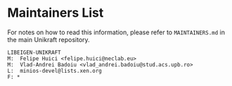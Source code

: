 Maintainers List
================

For notes on how to read this information, please refer to `MAINTAINERS.md` in
the main Unikraft repository.

	LIBEIGEN-UNIKRAFT
	M:	Felipe Huici <felipe.huici@neclab.eu>
	M:	Vlad-Andrei Badoiu <vlad_andrei.badoiu@stud.acs.upb.ro>
	L:	minios-devel@lists.xen.org
	F: *
